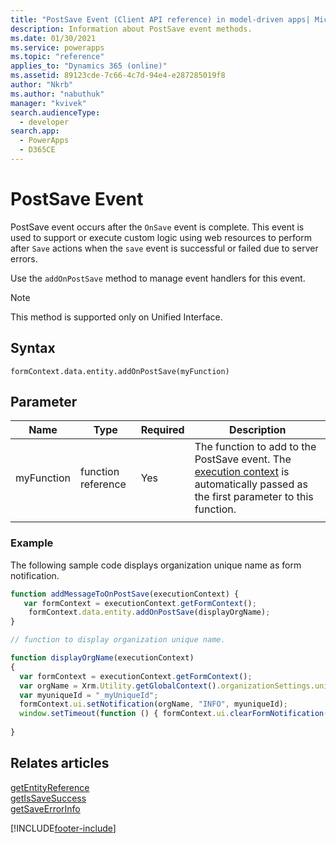 ```yaml
---
title: "PostSave Event (Client API reference) in model-driven apps| MicrosoftDocs"
description: Information about PostSave event methods.
ms.date: 01/30/2021
ms.service: powerapps
ms.topic: "reference"
applies_to: "Dynamics 365 (online)"
ms.assetid: 89123cde-7c66-4c7d-94e4-e287285019f8
author: "Nkrb"
ms.author: "nabuthuk"
manager: "kvivek"
search.audienceType: 
  - developer
search.app: 
  - PowerApps
  - D365CE
---
```


# PostSave Event

PostSave event occurs after the `OnSave` event is complete. This event is used to support or execute custom logic using web resources to perform after `Save` actions when the `save` event is successful or failed due to server errors.

Use the `addOnPostSave`  method to manage event handlers for this event.

> [!NOTE]
> This method is supported only on Unified Interface.

<!--Some of the post save events include which are used by one of the first party app Field Service.
1) When we create a work order incident, read incident type, and retrieve all incident products where incident type is equal to incident type on work order incident, then create work order products.
2) If work order incident is primary incident on work order, modifying the work order incident that is updates the primary inc
When a primary contact phone number is updated, update the same on the account phone number.-->

## Syntax

`formContext.data.entity.addOnPostSave(myFunction)`

## Parameter

|Name|Type|Required|Description|
|------|------|------|---------|
|myFunction|function reference|Yes|The function to add to the PostSave event. The [execution context](../../clientapi-execution-context.md) is automatically passed as the first parameter to this function.|
|||||



<!--Code Example:
We call below method and it will display org name. For making decisions on whether the save succeeded or failed, executioncontext object will have params such as 
1) getIsSaveSuccess() - use this method to know if the save operation on the entity succeeds or fails
Usage - executionContext.getEventArgs(). getIsSaveSuccess();
2) getEntityReference() - it will have entity info being saved/updated in case of success such as entity id, entity name (for eg., account or contact)
Usage - executionContext.getEventArgs(). getEntityReference();
3) getSaveErrorInfo() - Error details on why an entity save failed.
Usage - executionContext.getEventArgs(). getSaveErrorInfo ();-->

### Example 

The following sample code displays organization unique name as form notification.

```JavaScript
function addMessageToOnPostSave(executionContext) {
   var formContext = executionContext.getFormContext();
    formContext.data.entity.addOnPostSave(displayOrgName);
}

// function to display organization unique name.

function displayOrgName(executionContext)
{
  var formContext = executionContext.getFormContext();
  var orgName = Xrm.Utility.getGlobalContext().organizationSettings.uniqueName;
  var myuniqueId = "_myUniqueId";
  formContext.ui.setNotification(orgName, "INFO", myuniqueId);
  window.setTimeout(function () { formContext.ui.clearFormNotification(myUniqueId); }, 10000);
  
}

```

## Relates articles

[getEntityReference](../save-event-arguments/getEntityReference.md)<br/>
[getIsSaveSuccess](../save-event-arguments/getIsSaveSuccess.md)<br/>
[getSaveErrorInfo](../save-event-arguments/getSaveErrorInfo.md)

[!INCLUDE[footer-include](../../../../../includes/footer-banner.md)]
